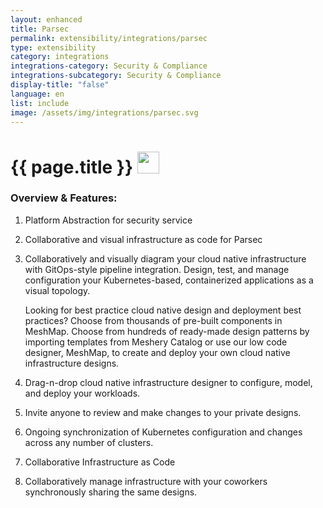 ```yaml
---
layout: enhanced
title: Parsec
permalink: extensibility/integrations/parsec
type: extensibility
category: integrations
integrations-category: Security & Compliance
integrations-subcategory: Security & Compliance
display-title: "false"
language: en
list: include
image: /assets/img/integrations/parsec.svg
---
```


<h1>{{ page.title }} <img src="{{ page.image }}" style="width: 35px; height: 35px;" /></h1>


<!-- This needs replaced with the Category property, not the sub-category.
 #### About: Platform Abstraction for security service -->

### Overview & Features:

1. Platform Abstraction for security service

2. Collaborative and visual infrastructure as code for Parsec

4. 
    Collaboratively and visually diagram your cloud native infrastructure with GitOps-style pipeline integration. Design, test, and manage configuration your Kubernetes-based, containerized applications as a visual topology.



    Looking for best practice cloud native design and deployment best practices? Choose from thousands of pre-built components in MeshMap. Choose from hundreds of ready-made design patterns by importing templates from Meshery Catalog or use our low code designer, MeshMap, to create and deploy your own cloud native infrastructure designs.



5. Drag-n-drop cloud native infrastructure designer to configure, model, and deploy your workloads.

6. Invite anyone to review and make changes to your private designs.

7. Ongoing synchronization of Kubernetes configuration and changes across any number of clusters.

8. Collaborative Infrastructure as Code

9. Collaboratively manage infrastructure with your coworkers synchronously sharing the same designs.

